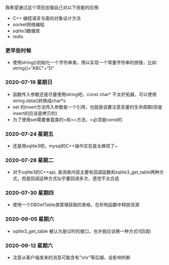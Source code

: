 我希望通过这个项目加强自己对以下技能的应用:
+ C++ 编程语言与面向对象设计方法
+ socket网络编程
+ sqlite3数据库
+ redis

### 更早些时候
+ 使用string()初始化一个字符串类，用以实现一个常量字符串的拼接，比如 string()+"ABC"+"D"

### 2020-07-19 星期日
+ 函数传入参数还是尽量使用string吧，const char* 不太好拓展，可以使用string.data()转换成char*s
+ set<class A> 的insert方法传入参数是一个引用，也就是说要注意变量的生命周期(但是insert的应该是拷贝的)
+ 为了使用set需要重载类的<和==方法，<必须是const的

### 2020-07-24 星期五
+ 还是用sqlite3吧，mysql的C++操作实在是太麻烦了~

### 2020-07-28 星期二
+ 对于sqlite3的C++api, 查询表内容主要有回调函数和sqlite3_get_table两种方式，但是回调这种方式似乎要回调多次，感觉不太合适

### 2020-07-30 星期四
+ 使用一个DBGetTable类管理获取的表格，在析构函数中释放资源

### 2020-09-05 星期六
+ sqlite3_get_table 被认为是过时的接口，也许我应该换一种方式!(回调)

### 2020-09-12 星期六
+ 注意从客户端发来的消息可能含有"\n\r"等后缀，会影响判断